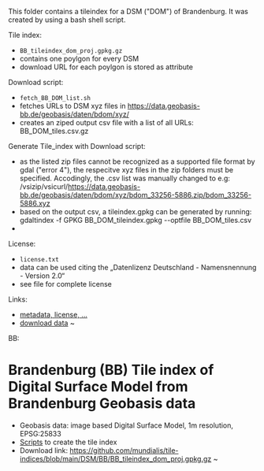 This folder contains a tileindex for a DSM ("DOM") of Brandenburg. It was created by using a bash shell script.

Tile index:
- `BB_tileindex_dom_proj.gpkg.gz`
- contains one poylgon for every DSM
- download URL for each poylgon is stored as attribute

Download script:
- `fetch_BB_DOM_list.sh`
- fetches URLs to DSM xyz files in https://data.geobasis-bb.de/geobasis/daten/bdom/xyz/ 
- creates an ziped output csv file with a list of all URLs: BB_DOM_tiles.csv.gz

Generate Tile_index with Download script:
- as the listed zip files cannot be recognized as a supported file format by gdal ("error 4"), the respecitve xyz files in the zip folders must be specified. Accodingly, the .csv list was manually changed to e.g: /vsizip/vsicurl/https://data.geobasis-bb.de/geobasis/daten/bdom/xyz/bdom_33256-5886.zip/bdom_33256-5886.xyz
- based on the output csv, a tileindex.gpkg can be generated by running: gdaltindex -f GPKG BB_DOM_tileindex.gpkg --optfile BB_DOM_tiles.csv
- 
License:
- `license.txt`
- data can be used citing the „Datenlizenz Deutschland - Namensnennung - Version 2.0“
- see file for complete license

Links:
- [metadata, license, ...](https://geoportal.brandenburg.de/detailansichtdienst/render?url=https://geoportal.brandenburg.de/gs-json/xml?fileid=03de0e12-fb9f-47ae-b564-851365e2ae66)
- [download data](https://data.geobasis-bb.de/geobasis/daten/bdom/)
~                                                                    


BB:

# Brandenburg (BB) Tile index of Digital Surface Model from Brandenburg Geobasis data

* Geobasis data: image based Digital Surface Model, 1m resolution,  EPSG:25833
* [Scripts](https://github.com/mundialis/tile-indices/tree/main/DTM/BB) to create the tile index
* Download link: https://github.com/mundialis/tile-indices/blob/main/DSM/BB/BB_tileindex_dom_proj.gpkg.gz
~                                                                                                                    